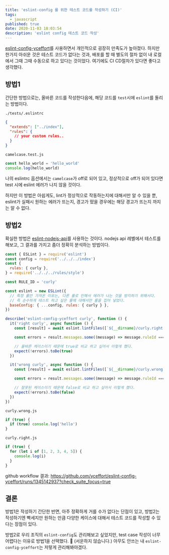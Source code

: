 ```yaml
---
title: 'eslint-config 를 위한 테스트 코드를 작성하기 (CI)'
tags:
  - javascript
published: true
date: 2020-11-03 18:03:54
description: 'eslint config 테스트 코드 작성'
---
```


[eslint-config-yceffort](https://github.com/yceffort/eslint-config-yceffort)를 사용하면서 개인적으로 굉장히 만족도가 높아졌다. 하지만 한가지 아쉬운 것은 테스트 코드가 없다는 것과, 배포를 할 때 별도의 절차 없이 내 로컬에서 그때 그때 수동으로 하고 있다는 것이었다. 여기에도 CI CD절차가 있다면 좋다고 생각했다.

## 방법1

간단한 방법으로는, 올바른 코드를 작성한다음에, 해당 코드를 `test`시에 `eslint`를 돌리는 방법이다.

`./tests/.eslintrc`

```json
{
  "extends": ["../index"],
  "rules": {
    // your custom rules..
  }
}
```

`camelcase.test.js`

```javascript
const hello_world = 'hello_world'
console.log(hello_world)
```

나의 eslintrc 옵션에서는 `camelcase`가 off로 되어 있고, 정상적으로 off가 되어 있다면 test 시에 eslint 에러가 나지 않을 것이다.

하지만 이 방법은 아쉽게도, lint가 정상적으로 작동하는지에 대해서만 알 수 있을 뿐, eslint가 실패시 원하는 에러가 뜨는지, 경고가 떴을 경우에는 해당 경고가 뜨는지 까지는 알 수 없다.

## 방법2

확실한 방법은 [eslint-nodejs-api](https://eslint.org/docs/developer-guide/nodejs-api)를 사용하는 것이다. nodejs api 레벨에서 테스트를 해보고, 그 결과를 가지고 좀더 정확히 분석하는 방법이다.

```javascript
const { ESLint } = require('eslint')
const config = require('../../../index')
const {
  rules: { curly },
} = require('../../../rules/style')

const RULE_ID = 'curly'

const eslint = new ESLint({
  // 특정 룰만 가져온 이유는, 다른 룰로 인해서 에러가 나는 것을 방지하기 위해서다.
  // 즉 순수하게 테스트 하고 싶은 룰에 대해서만 룰을 집어 넣었다.
  baseConfig: { ...config, rules: { curly } },
})

describe('eslint-config-yceffort curly', function () {
  it('right curly', async function () {
    const [result] = await eslint.lintFiles([`${__dirname}/curly.right.js`])

    const errors = result.messages.some((message) => message.ruleId === RULE_ID)

    // 올바른 케이스이기 때문에 true로 비교 하고 싶어서 이렇게 했다.
    expect(!errors).toBe(true)
  })

  it('wrong curly', async function () {
    const [result] = await eslint.lintFiles([`${__dirname}/curly.wrong.js`])

    const errors = result.messages.some((message) => message.ruleId === RULE_ID)

    // 잘못된 케이스이기 때문에 false로 비교 하고 싶어서 이렇게 했다.
    expect(!errors).toBe(false)
  })
})
```

`curly.wrong.js`

```javascript
if (true) {
  if (true) console.log('hello')
}
```

`curly.right.js`

```javascript
if (true) {
  for (let i of [1, 2, 3, 4, 5]) {
    console.log(i)
  }
}
```

github workflow 결과: https://github.com/yceffort/eslint-config-yceffort/runs/1345142937?check_suite_focus=true

## 결론

방법1은 작성하기 간단한 반면, 아주 정확하게 거를 수가 없다는 단점이 있고, 방법2는 작성하기엔 빡세지만 원하는 만큼 다양한 케이스에 대해서 테스트 코드를 작성할 수 있다는 장점이 있다.

방법2로 우리 조직의 `eslint-config`도 관리해보고 싶었지만, test case 작성이 너무 어렵다는 이유로 방법1을 선택했다. 🤔 (서운하지 않습니다.) 아무도 안쓰는 내 `eslint-config-yceffort`는 저렇게 관리해봐야겠다.